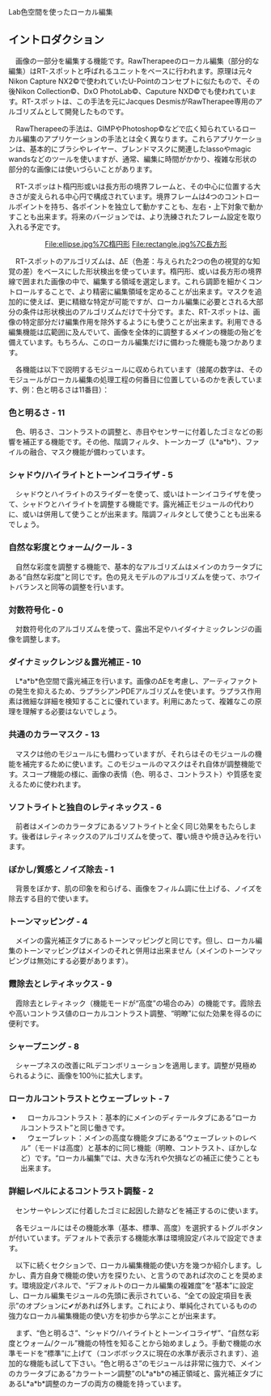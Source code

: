 <div class="pagetitle">

Lab色空間を使ったローカル編集

</div>

## イントロダクション

　画像の一部分を編集する機能です。RawTherapeeのローカル編集（部分的な編集）はRT-スポットと呼ばれるユニットをベースに行われます。原理は元々Nikon
Capture NX2©で使われていたU-Pointのコンセプトに似たもので、その後Nikon
Collection©、DxO PhotoLab©、Caputure
NXD©でも使われています。RT-スポットは、この手法を元にJacques
DesmisがRawTherapee専用のアルゴリズムとして開発したものです。

　RawTherapeeの手法は、GIMPやPhotoshop©などで広く知られているローカル編集のアプリケーションの手法とは全く異なります。これらアプリケーションは、基本的にブラシやレイヤー、ブレンドマスクに関連したlassoやmagic
wandsなどのツールを使いますが、通常、編集に時間がかかり、複雑な形状の部分的な画像には使いづらいことがあります。

　RT-スポッはト楕円形或いは長方形の境界フレームと、その中心に位置する大きさが変えられる中心円で構成されています。境界フレームは4つのコントロールポイントを持ち、各ポイントを独立して動かすことも、左右・上下対象で動かすことも出来ます。将来のバージョンでは、より洗練されたフレーム設定を取り入れる予定です。

<div align="center">

<File:ellipse.jpg%7C楕円形> <File:rectangle.jpg%7C長方形>

</div>

　RT-スポットのアルゴリズムは、ΔE（色差：与えられた2つの色の視覚的な知覚の差）をベースにした形状検出を使っています。楕円形、或いは長方形の境界線で囲まれた画像の中で、編集する領域を選定します。これら調節を細かくコントロールすることで、より精密に編集領域を定めることが出来ます。マスクを追加的に使えば、更に精緻な特定が可能ですが、ローカル編集に必要とされる大部分の条件は形状検出のアルゴリズムだけで十分です。また、RT-スポットは、画像の特定部分だけ編集作用を除外するようにも使うことが出来ます。利用できる編集機能は広範囲に及んでいて、画像を全体的に調整するメインの機能の殆どを備えています。もちろん、このローカル編集だけに備わった機能も幾つかあります。

　各機能は以下で説明するモジュールに収められています（接尾の数字は、そのモジュールがローカル編集の処理工程の何番目に位置しているのかを表しています、例：色と明るさは11番目）：

### 色と明るさ - 11

　色、明るさ、コントラストの調整と、赤目やセンサーに付着したゴミなどの影響を補正する機能です。その他、階調フィルタ、トーンカーブ（L\*a\*b\*）、ファイルの融合、マスク機能が備わっています。

### シャドウ/ハイライトとトーンイコライザ - 5

　シャドウとハイライトのスライダーを使って、或いはトーンイコライザを使って、シャドウとハイライトを調整する機能です。露光補正モジュールの代わりに、或いは併用して使うことが出来ます。階調フィルタとして使うことも出来るでしょう。

### 自然な彩度とウォーム/クール - 3

　自然な彩度を調整する機能で、基本的なアルゴリズムはメインのカラータブにある“自然な彩度”と同じです。色の見えモデルのアルゴリズムを使って、ホワイトバランスと同等の調整を行います。

### 対数符号化 - 0

　対数符号化のアルゴリズムを使って、露出不足やハイダイナミックレンジの画像を調整します。

### ダイナミックレンジ＆露光補正 - 10

　L\*a\*b\*色空間で露光補正を行います。画像のΔEを考慮し、アーティファクトの発生を抑えるため、ラプラシアンPDEアルゴリズムを使います。ラプラス作用素は微細な詳細を検知することに優れています。利用にあたって、複雑なこの原理を理解する必要はないでしょう。

### 共通のカラーマスク - 13

　マスクは他のモジュールにも備わっていますが、それらはそのモジュールの機能を補完するために使います。このモジュールのマスクはそれ自体が調整機能です。スコープ機能の様に、画像の表情（色、明るさ、コントラスト）や質感を変えるために使われます。

### ソフトライトと独自のレティネックス - 6

　前者はメインのカラータブにあるソフトライトと全く同じ効果をもたらします。後者はレティネックスのアルゴリズムを使って、覆い焼きや焼き込みを行います。

### ぼかし/質感とノイズ除去 - 1

　背景をぼかす、肌の印象を和らげる、画像をフィルム調に仕上げる、ノイズを除去する目的で使います。

### トーンマッピング - 4

　メインの露光補正タブにあるトーンマッピングと同じです。但し、ローカル編集のトーンマッピングはメインのそれと併用は出来ません（メインのトーンマッピングは無効にする必要があります）。

### 霞除去とレティネックス - 9

　霞除去とレティネック（機能モードが“高度”の場合のみ）の機能です。霞除去や高いコントラス値のローカルコントラスト調整、“明瞭”に似た効果を得るのに便利です。

### シャープニング - 8

　シャープネスの改善にRLデコンボリューションを適用します。調整が見極められるように、画像を100％に拡大します。

### ローカルコントラストとウェーブレット - 7

- 　ローカルコントラスト：基本的にメインのディテールタブにある“ローカルコントラスト”と同じ働きです。
- 　ウェーブレット：メインの高度な機能タブにある“ウェーブレットのレベル”（モードは高度）と基本的に同じ機能（明瞭、コントラスト、ぼかしなど）です。“ローカル編集”では、大きな汚れや欠損などの補正に使うことも出来ます。

### 詳細レベルによるコントラスト調整 - 2

　センサーやレンズに付着したゴミに起因した跡などを補正するのに使います。

　各モジュールにはその機能水準（基本、標準、高度）を選択するトグルボタンが付いています。デフォルトで表示する機能水準は環境設定パネルで設定できます。

　以下に続くセクションで、ローカル編集機能の使い方を幾つか紹介します。しかし、貴方自身で機能の使い方を探りたい、と言うのであれば次のことを奨めます。環境設定パネルで、“デフォルトのローカル編集の複雑度”を“基本”に設定し、ローカル編集モジュールの先頭に表示されている、“全ての設定項目を表示”のオプションに✔があれば外します。これにより、単純化されているものの強力なローカル編集機能の使い方を初歩から学ぶことが出来ます。

　まず、“色と明るさ”、“シャドウ/ハイライトとトーンイコライザ”、“自然な彩度とウォーム/クール”機能の特性を知ることから始めましょう。手動で機能の水準モードを“標準”に上げて（コンボボックスに現在の水準が表示されます）、追加的な機能も試して下さい。“色と明るさ”のモジュールは非常に強力で、メインのカラータブにある“カラートーン調整”のL\*a\*b\*の補正領域と、露光補正タブにあるL\*a\*b\*調整のカーブの両方の機能を持っています。